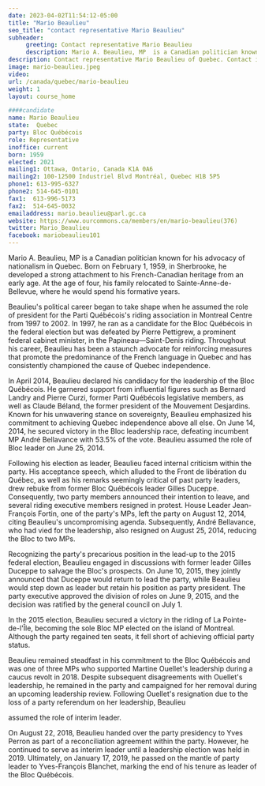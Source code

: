 ```yaml
---
date: 2023-04-02T11:54:12-05:00
title: "Mario Beaulieu"
seo_title: "contact representative Mario Beaulieu"
subheader:
     greeting: Contact representative Mario Beaulieu
     description: Mario A. Beaulieu, MP  is a Canadian politician known for his advocacy of nationalism in Quebec.
description: Contact representative Mario Beaulieu of Quebec. Contact information for Mario Beaulieu includes email address, phone number, and mailing address.
image: mario-beaulieu.jpeg
video:
url: /canada/quebec/mario-beaulieu
weight: 1
layout: course_home

####candidate
name: Mario Beaulieu
state:	Quebec
party: Bloc Québécois
role: Representative
inoffice: current
born: 1959
elected: 2021
mailing1: Ottawa, Ontario, Canada K1A 0A6
mailing2: 100-12500 Industriel Blvd Montréal, Quebec H1B 5P5
phone1: 613-995-6327
phone2: 514-645-0101
fax1:  613-996-5173
fax2:  514-645-0032
emailaddress: mario.beaulieu@parl.gc.ca
website: https://www.ourcommons.ca/members/en/mario-beaulieu(376)
twitter: Mario_Beaulieu
facebook: mariobeaulieu101
---
```


Mario A. Beaulieu, MP  is a Canadian politician known for his advocacy of nationalism in Quebec. Born on February 1, 1959, in Sherbrooke, he developed a strong attachment to his French-Canadian heritage from an early age. At the age of four, his family relocated to Sainte-Anne-de-Bellevue, where he would spend his formative years.

Beaulieu's political career began to take shape when he assumed the role of president for the Parti Québécois's riding association in Montreal Centre from 1997 to 2002. In 1997, he ran as a candidate for the Bloc Québécois in the federal election but was defeated by Pierre Pettigrew, a prominent federal cabinet minister, in the Papineau—Saint-Denis riding. Throughout his career, Beaulieu has been a staunch advocate for reinforcing measures that promote the predominance of the French language in Quebec and has consistently championed the cause of Quebec independence.

In April 2014, Beaulieu declared his candidacy for the leadership of the Bloc Québécois. He garnered support from influential figures such as Bernard Landry and Pierre Curzi, former Parti Québécois legislative members, as well as Claude Béland, the former president of the Mouvement Desjardins. Known for his unwavering stance on sovereignty, Beaulieu emphasized his commitment to achieving Quebec independence above all else. On June 14, 2014, he secured victory in the Bloc leadership race, defeating incumbent MP André Bellavance with 53.5% of the vote. Beaulieu assumed the role of Bloc leader on June 25, 2014.

Following his election as leader, Beaulieu faced internal criticism within the party. His acceptance speech, which alluded to the Front de libération du Québec, as well as his remarks seemingly critical of past party leaders, drew rebuke from former Bloc Québécois leader Gilles Duceppe. Consequently, two party members announced their intention to leave, and several riding executive members resigned in protest. House Leader Jean-François Fortin, one of the party's MPs, left the party on August 12, 2014, citing Beaulieu's uncompromising agenda. Subsequently, André Bellavance, who had vied for the leadership, also resigned on August 25, 2014, reducing the Bloc to two MPs.

Recognizing the party's precarious position in the lead-up to the 2015 federal election, Beaulieu engaged in discussions with former leader Gilles Duceppe to salvage the Bloc's prospects. On June 10, 2015, they jointly announced that Duceppe would return to lead the party, while Beaulieu would step down as leader but retain his position as party president. The party executive approved the division of roles on June 9, 2015, and the decision was ratified by the general council on July 1.

In the 2015 election, Beaulieu secured a victory in the riding of La Pointe-de-l'Île, becoming the sole Bloc MP elected on the island of Montreal. Although the party regained ten seats, it fell short of achieving official party status.

Beaulieu remained steadfast in his commitment to the Bloc Québécois and was one of three MPs who supported Martine Ouellet's leadership during a caucus revolt in 2018. Despite subsequent disagreements with Ouellet's leadership, he remained in the party and campaigned for her removal during an upcoming leadership review. Following Ouellet's resignation due to the loss of a party referendum on her leadership, Beaulieu

 assumed the role of interim leader.

On August 22, 2018, Beaulieu handed over the party presidency to Yves Perron as part of a reconciliation agreement within the party. However, he continued to serve as interim leader until a leadership election was held in 2019. Ultimately, on January 17, 2019, he passed on the mantle of party leader to Yves-François Blanchet, marking the end of his tenure as leader of the Bloc Québécois.
